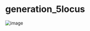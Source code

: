 # generation_5locus

![image](https://user-images.githubusercontent.com/26017665/115485229-e2d72500-a286-11eb-93bd-2a2108e71b17.png)
